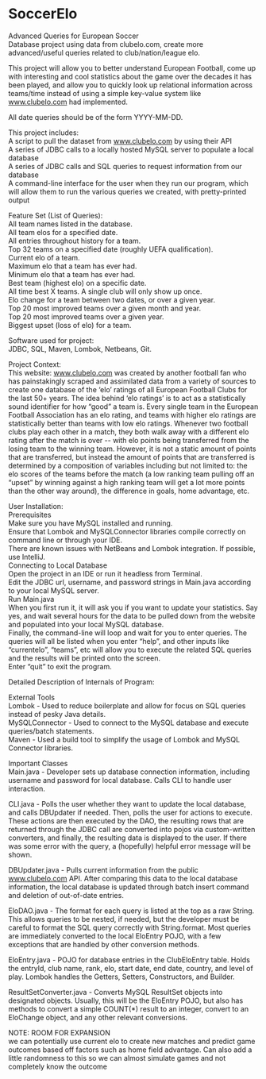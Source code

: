 # SoccerElo
Advanced Queries for European Soccer  
Database project using data from clubelo.com, create more advanced/useful queries related to club/nation/league elo.
  
This project will allow you to better understand European Football, come up with interesting and cool statistics about the game over the decades it has been played, and allow you to quickly look up relational information across teams/time instead of using a simple key-value system like www.clubelo.com had implemented. 

All date queries should be of the form YYYY-MM-DD.

This project includes:  
A script to pull the dataset from www.clubelo.com by using their API  
A series of JDBC calls to a locally hosted MySQL server to populate a local database  
A series of JDBC calls and SQL queries to request information from our database  
A command-line interface for the user when they run our program, which will allow them to run the various queries we created, with pretty-printed output  

Feature Set (List of Queries):  
  All team names listed in the database.  
  All team elos for a specified date.  
  All entries throughout history for a team.  
  Top 32 teams on a specified date (roughly UEFA qualification).  
  Current elo of a team.  
  Maximum elo that a team has ever had.  
  Minimum elo that a team has ever had.  
  Best team (highest elo) on a specific date.  
  All time best X teams. A single club will only show up once.  
  Elo change for a team between two dates, or over a given year.  
  Top 20 most improved teams over a given month and year.  
  Top 20 most improved teams over a given year.  
  Biggest upset (loss of elo) for a team.  

Software used for project:  
JDBC, SQL, Maven, Lombok, Netbeans, Git.  

Project Context:  
This website: www.clubelo.com was created by another football fan who has painstakingly scraped and assimilated data from a variety of sources to create one database of the ‘elo’ ratings of all European Football Clubs for the last 50+ years.
The idea behind ‘elo ratings’ is to act as a statistically sound identifier for how “good” a team is. Every single team in the European Football Association has an elo rating, and teams with higher elo ratings are statistically better than teams with low elo ratings. Whenever two football clubs play each other in a match, they both walk away with a different elo rating after the match is over -- with elo points being transferred from the losing team to the winning team. However, it is not a static amount of points that are transferred, but instead the amount of points that are transferred is determined by a composition of variables including but not limited to: the elo scores of the teams before the match (a low ranking team pulling off an “upset” by winning against a high ranking team will get a lot more points than the other way around), the difference in goals, home advantage, etc. 

User Installation:  
Prerequisites  
Make sure you have MySQL installed and running.  
Ensure that Lombok and MySQLConnector libraries compile correctly on command line or through your IDE.  
There are known issues with NetBeans and Lombok integration. If possible, use IntelliJ.  
Connecting to Local Database  
Open the project in an IDE or run it headless from Terminal.  
Edit the JDBC url, username, and password strings in Main.java according to your local MySQL server.  
Run Main.java  
When you first run it, it will ask you if you want to update your statistics. Say yes, and wait several hours for the data to be pulled down from the website and populated into your local MySQL database.  
Finally, the command-line will loop and wait for you to enter queries. The queries will all be listed when you enter “help”, and other inputs like “currentelo”, “teams”, etc will allow you to execute the related SQL queries and the results will be printed onto the screen.  
Enter “quit” to exit the program.  

Detailed Description of Internals of Program:  

External Tools  
Lombok - Used to reduce boilerplate and allow for focus on SQL queries instead of pesky Java details.  
MySQLConnector - Used to connect to the MySQL database and execute queries/batch statements.  
Maven - Used a build tool to simplify the usage of Lombok and MySQL Connector libraries.  

Important Classes  
Main.java - Developer sets up database connection information, including username and password for local database. Calls CLI to handle user interaction.  

CLI.java - Polls the user whether they want to update the local database, and calls DBUpdater if needed. Then, polls the user for actions to execute. These actions are then executed by the DAO, the resulting rows that are returned through the JDBC call are converted into pojos via custom-written converters, and finally, the resulting data is displayed to the user. If there was some error with the query, a (hopefully) helpful error message will be shown.  

DBUpdater.java - Pulls current information from the public www.clubelo.com API. After comparing this data to the local database information, the local database is updated through batch insert command and deletion of out-of-date entries.  

EloDAO.java - The format for each query is listed at the top as a raw String. This allows queries to be nested, if needed, but the developer must be careful to format the SQL query correctly with String.format. Most queries are immediately converted to the local EloEntry POJO, with a few exceptions that are handled by other conversion methods.  

EloEntry.java - POJO for database entries in the ClubEloEntry table. Holds the entryId, club name, rank, elo, start date, end date, country, and level of play. Lombok handles the Getters, Setters, Constructors, and Builder.  

ResultSetConverter.java - Converts MySQL ResultSet objects into designated objects. Usually, this will be the EloEntry POJO, but also has methods to convert a simple COUNT(*) result to an integer, convert to an EloChange object, and any other relevant conversions.  

NOTE: ROOM FOR EXPANSION  
we can potentially use current elo to create new matches and predict game outcomes based off factors such as home field advantage. Can also add a little randomness to this so we can almost simulate games and not completely know the outcome
